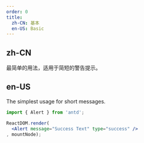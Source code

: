```yaml
---
order: 0
title:
  zh-CN: 基本
  en-US: Basic
---
```


## zh-CN

最简单的用法，适用于简短的警告提示。

## en-US

The simplest usage for short messages.

````jsx
import { Alert } from 'antd';

ReactDOM.render(
  <Alert message="Success Text" type="success" />
, mountNode);
````

<style>
.ant-alert {
  margin-bottom: 66px;
}
</style>
